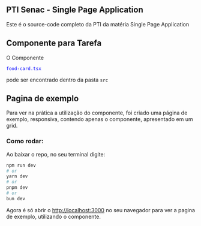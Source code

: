 ## PTI Senac - Single Page Application
Este é o source-code completo da PTI da matéria Single Page Application

## Componente para Tarefa
O Componente <p style="color:blue"><code>food-card.tsx</code></p> pode ser encontrado dentro da pasta <code>src</code>


## Pagina de exemplo
Para ver na prática a utilização do componente, foi criado uma página de exemplo, responsiva, contendo apenas o componente, apresentado em um grid. 

### Como rodar:
Ao baixar o repo, no seu terminal digite:

```bash
npm run dev
# or
yarn dev
# or
pnpm dev
# or
bun dev
```

Agora é só abrir o [http://localhost:3000](http://localhost:3000) no seu navegador para ver a pagina de exemplo, utilizando o componente.